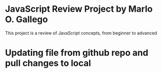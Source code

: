 # JavaScript Review Project by Marlo O. Gallego
This project is a review of JavaScript concepts, from beginner to advanced 
# Updating file from github repo and pull changes to local
